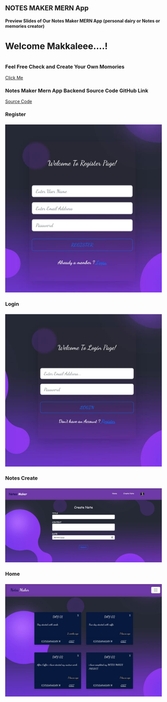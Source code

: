 <h2>NOTES MAKER MERN App</h2>

<h4>Preview Slides of Our Notes Maker MERN App (personal dairy or Notes or memories creator)</h4>

<h1>Welcome Makkaleee....!<h1/>
<h3>Feel Free Check and Create Your Own Momories</h3>
<a href="https://notes-maker-frontend.netlify.app">Click Me<a/>
<br/>
<h3>Notes Maker Mern App Backend Source Code GitHub Link </h3>
<a href="https://github.com/KIRUBAHARAN8878M/NOTES_MAKER_BACKEND">Source Code<a/>
<br/>
<h3>Register<h3/>
<img src="./RegisterPage.jpeg" alt="Pay">
<br/>
<h3>Login<h3/>
<img src="./LoginPage.jpeg" alt="Home">
<br/>
<h3>Notes Create<h3/>
<img src="./CreatePage.jpg" alt="Pay">
<br/>
<h3>Home<h3/>
<img src="./HomePage.jpeg" alt="Pay">
<br/>
